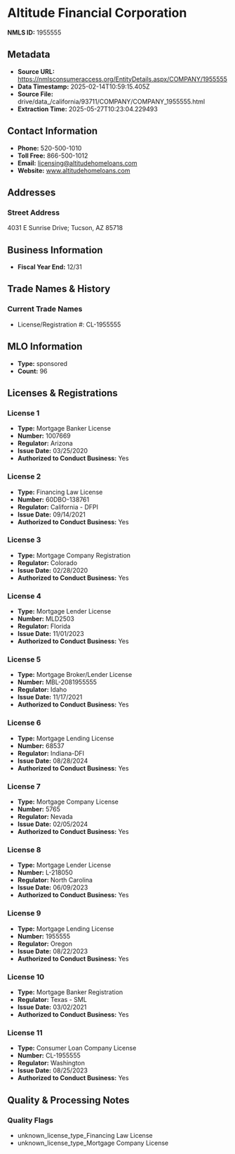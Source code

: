 # Altitude Financial Corporation

**NMLS ID:** 1955555

## Metadata
- **Source URL:** https://nmlsconsumeraccess.org/EntityDetails.aspx/COMPANY/1955555
- **Data Timestamp:** 2025-02-14T10:59:15.405Z
- **Source File:** drive/data_/california/93711/COMPANY/COMPANY_1955555.html
- **Extraction Time:** 2025-05-27T10:23:04.229493

## Contact Information
- **Phone:** 520-500-1010
- **Toll Free:** 866-500-1012
- **Email:** licensing@altitudehomeloans.com
- **Website:** www.altitudehomeloans.com

## Addresses
### Street Address
4031 E Sunrise Drive; Tucson, AZ 85718

## Business Information
- **Fiscal Year End:** 12/31

## Trade Names & History
### Current Trade Names
- License/Registration #: CL-1955555

## MLO Information
- **Type:** sponsored
- **Count:** 96

## Licenses & Registrations

### License 1
- **Type:** Mortgage Banker License
- **Number:** 1007669
- **Regulator:** Arizona
- **Issue Date:** 03/25/2020
- **Authorized to Conduct Business:** Yes

### License 2
- **Type:** Financing Law License
- **Number:** 60DBO-138761
- **Regulator:** California - DFPI
- **Issue Date:** 09/14/2021
- **Authorized to Conduct Business:** Yes

### License 3
- **Type:** Mortgage Company Registration
- **Regulator:** Colorado
- **Issue Date:** 02/28/2020
- **Authorized to Conduct Business:** Yes

### License 4
- **Type:** Mortgage Lender License
- **Number:** MLD2503
- **Regulator:** Florida
- **Issue Date:** 11/01/2023
- **Authorized to Conduct Business:** Yes

### License 5
- **Type:** Mortgage Broker/Lender License
- **Number:** MBL-2081955555
- **Regulator:** Idaho
- **Issue Date:** 11/17/2021
- **Authorized to Conduct Business:** Yes

### License 6
- **Type:** Mortgage Lending License
- **Number:** 68537
- **Regulator:** Indiana-DFI
- **Issue Date:** 08/28/2024
- **Authorized to Conduct Business:** Yes

### License 7
- **Type:** Mortgage Company License
- **Number:** 5765
- **Regulator:** Nevada
- **Issue Date:** 02/05/2024
- **Authorized to Conduct Business:** Yes

### License 8
- **Type:** Mortgage Lender License
- **Number:** L-218050
- **Regulator:** North Carolina
- **Issue Date:** 06/09/2023
- **Authorized to Conduct Business:** Yes

### License 9
- **Type:** Mortgage Lending License
- **Number:** 1955555
- **Regulator:** Oregon
- **Issue Date:** 08/22/2023
- **Authorized to Conduct Business:** Yes

### License 10
- **Type:** Mortgage Banker Registration
- **Regulator:** Texas - SML
- **Issue Date:** 03/02/2021
- **Authorized to Conduct Business:** Yes

### License 11
- **Type:** Consumer Loan Company License
- **Number:** CL-1955555
- **Regulator:** Washington
- **Issue Date:** 08/25/2023
- **Authorized to Conduct Business:** Yes

## Quality & Processing Notes
### Quality Flags
- unknown_license_type_Financing Law License
- unknown_license_type_Mortgage Company License
